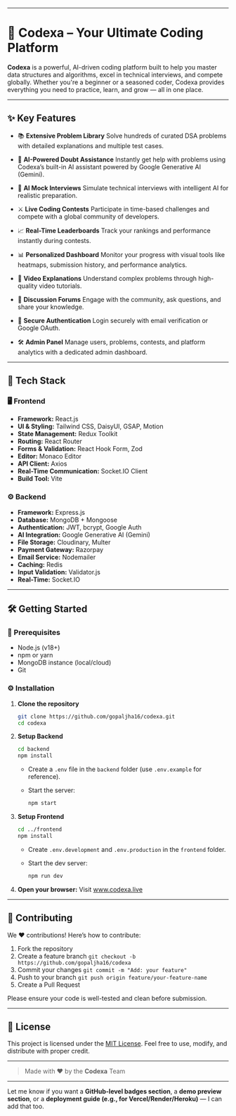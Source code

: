 
---

# 🚀 Codexa – Your Ultimate Coding Platform

**Codexa** is a powerful, AI-driven coding platform built to help you master data structures and algorithms, excel in technical interviews, and compete globally. Whether you're a beginner or a seasoned coder, Codexa provides everything you need to practice, learn, and grow — all in one place.

---

## ✨ Key Features

* 📚 **Extensive Problem Library**
  Solve hundreds of curated DSA problems with detailed explanations and multiple test cases.

* 🤖 **AI-Powered Doubt Assistance**
  Instantly get help with problems using Codexa’s built-in AI assistant powered by Google Generative AI (Gemini).

* 🧠 **AI Mock Interviews**
  Simulate technical interviews with intelligent AI for realistic preparation.

* ⚔️ **Live Coding Contests**
  Participate in time-based challenges and compete with a global community of developers.

* 📈 **Real-Time Leaderboards**
  Track your rankings and performance instantly during contests.

* 📊 **Personalized Dashboard**
  Monitor your progress with visual tools like heatmaps, submission history, and performance analytics.

* 🎥 **Video Explanations**
  Understand complex problems through high-quality video tutorials.

* 💬 **Discussion Forums**
  Engage with the community, ask questions, and share your knowledge.

* 🔐 **Secure Authentication**
  Login securely with email verification or Google OAuth.

* 🛠️ **Admin Panel**
  Manage users, problems, contests, and platform analytics with a dedicated admin dashboard.

---

## 🧪 Tech Stack

### 🖥️ Frontend

* **Framework:** React.js
* **UI & Styling:** Tailwind CSS, DaisyUI, GSAP, Motion
* **State Management:** Redux Toolkit
* **Routing:** React Router
* **Forms & Validation:** React Hook Form, Zod
* **Editor:** Monaco Editor
* **API Client:** Axios
* **Real-Time Communication:** Socket.IO Client
* **Build Tool:** Vite

### ⚙️ Backend

* **Framework:** Express.js
* **Database:** MongoDB + Mongoose
* **Authentication:** JWT, bcrypt, Google Auth
* **AI Integration:** Google Generative AI (Gemini)
* **File Storage:** Cloudinary, Multer
* **Payment Gateway:** Razorpay
* **Email Service:** Nodemailer
* **Caching:** Redis
* **Input Validation:** Validator.js
* **Real-Time:** Socket.IO

---

## 🛠️ Getting Started

### 🔧 Prerequisites

* Node.js (v18+)
* npm or yarn
* MongoDB instance (local/cloud)
* Git

### ⚙️ Installation

1. **Clone the repository**

   ```bash
   git clone https://github.com/gopaljha16/codexa.git
   cd codexa
   ```

2. **Setup Backend**

   ```bash
   cd backend
   npm install
   ```

   * Create a `.env` file in the `backend` folder (use `.env.example` for reference).
   * Start the server:

     ```bash
     npm start
     ```

3. **Setup Frontend**

   ```bash
   cd ../frontend
   npm install
   ```

   * Create `.env.development` and `.env.production` in the `frontend` folder.
   * Start the dev server:

     ```bash
     npm run dev
     ```

4. **Open your browser:**
   Visit www.codexa.live

---

## 🤝 Contributing

We ❤️ contributions! Here’s how to contribute:

1. Fork the repository
2. Create a feature branch
   `git checkout -b https://github.com/gopaljha16/codexa`
3. Commit your changes
   `git commit -m "Add: your feature"`
4. Push to your branch
   `git push origin feature/your-feature-name`
5. Create a Pull Request

Please ensure your code is well-tested and clean before submission.

---

## 📄 License

This project is licensed under the [MIT License](LICENSE.md).
Feel free to use, modify, and distribute with proper credit.

---

> Made with ❤️ by the **Codexa** Team

---

Let me know if you want a **GitHub-level badges section**, a **demo preview section**, or a **deployment guide (e.g., for Vercel/Render/Heroku)** — I can add that too.
